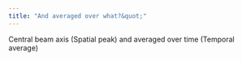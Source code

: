 ```yaml
---
title: "And averaged over what?&quot;"
---
```

Central beam axis (Spatial peak) and averaged over time (Temporal average)


